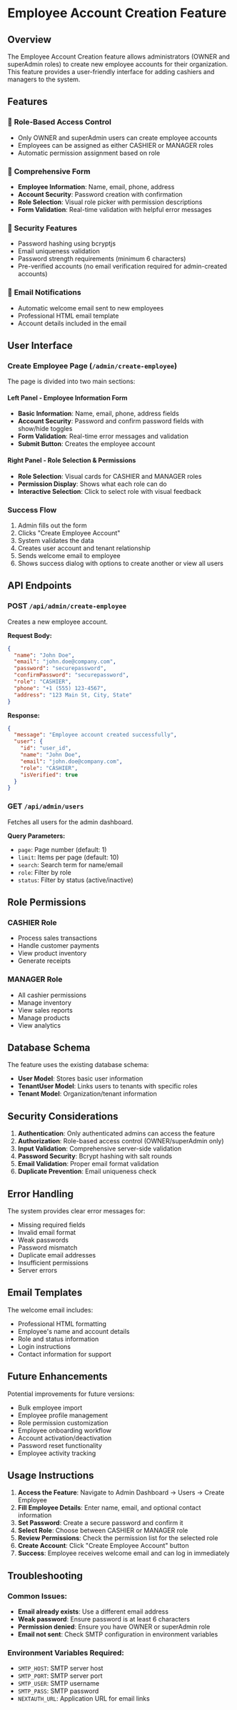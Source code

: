 # Employee Account Creation Feature

## Overview

The Employee Account Creation feature allows administrators (OWNER and superAdmin roles) to create new employee accounts for their organization. This feature provides a user-friendly interface for adding cashiers and managers to the system.

## Features

### 🎯 **Role-Based Access Control**
- Only OWNER and superAdmin users can create employee accounts
- Employees can be assigned as either CASHIER or MANAGER roles
- Automatic permission assignment based on role

### 📝 **Comprehensive Form**
- **Employee Information**: Name, email, phone, address
- **Account Security**: Password creation with confirmation
- **Role Selection**: Visual role picker with permission descriptions
- **Form Validation**: Real-time validation with helpful error messages

### 🔐 **Security Features**
- Password hashing using bcryptjs
- Email uniqueness validation
- Password strength requirements (minimum 6 characters)
- Pre-verified accounts (no email verification required for admin-created accounts)

### 📧 **Email Notifications**
- Automatic welcome email sent to new employees
- Professional HTML email template
- Account details included in the email

## User Interface

### Create Employee Page (`/admin/create-employee`)

The page is divided into two main sections:

#### Left Panel - Employee Information Form
- **Basic Information**: Name, email, phone, address fields
- **Account Security**: Password and confirm password fields with show/hide toggles
- **Form Validation**: Real-time error messages and validation
- **Submit Button**: Creates the employee account

#### Right Panel - Role Selection & Permissions
- **Role Selection**: Visual cards for CASHIER and MANAGER roles
- **Permission Display**: Shows what each role can do
- **Interactive Selection**: Click to select role with visual feedback

### Success Flow
1. Admin fills out the form
2. Clicks "Create Employee Account"
3. System validates the data
4. Creates user account and tenant relationship
5. Sends welcome email to employee
6. Shows success dialog with options to create another or view all users

## API Endpoints

### POST `/api/admin/create-employee`
Creates a new employee account.

**Request Body:**
```json
{
  "name": "John Doe",
  "email": "john.doe@company.com",
  "password": "securepassword",
  "confirmPassword": "securepassword",
  "role": "CASHIER",
  "phone": "+1 (555) 123-4567",
  "address": "123 Main St, City, State"
}
```

**Response:**
```json
{
  "message": "Employee account created successfully",
  "user": {
    "id": "user_id",
    "name": "John Doe",
    "email": "john.doe@company.com",
    "role": "CASHIER",
    "isVerified": true
  }
}
```

### GET `/api/admin/users`
Fetches all users for the admin dashboard.

**Query Parameters:**
- `page`: Page number (default: 1)
- `limit`: Items per page (default: 10)
- `search`: Search term for name/email
- `role`: Filter by role
- `status`: Filter by status (active/inactive)

## Role Permissions

### CASHIER Role
- Process sales transactions
- Handle customer payments
- View product inventory
- Generate receipts

### MANAGER Role
- All cashier permissions
- Manage inventory
- View sales reports
- Manage products
- View analytics

## Database Schema

The feature uses the existing database schema:

- **User Model**: Stores basic user information
- **TenantUser Model**: Links users to tenants with specific roles
- **Tenant Model**: Organization/tenant information

## Security Considerations

1. **Authentication**: Only authenticated admins can access the feature
2. **Authorization**: Role-based access control (OWNER/superAdmin only)
3. **Input Validation**: Comprehensive server-side validation
4. **Password Security**: Bcrypt hashing with salt rounds
5. **Email Validation**: Proper email format validation
6. **Duplicate Prevention**: Email uniqueness check

## Error Handling

The system provides clear error messages for:
- Missing required fields
- Invalid email format
- Weak passwords
- Password mismatch
- Duplicate email addresses
- Insufficient permissions
- Server errors

## Email Templates

The welcome email includes:
- Professional HTML formatting
- Employee's name and account details
- Role and status information
- Login instructions
- Contact information for support

## Future Enhancements

Potential improvements for future versions:
- Bulk employee import
- Employee profile management
- Role permission customization
- Employee onboarding workflow
- Account activation/deactivation
- Password reset functionality
- Employee activity tracking

## Usage Instructions

1. **Access the Feature**: Navigate to Admin Dashboard → Users → Create Employee
2. **Fill Employee Details**: Enter name, email, and optional contact information
3. **Set Password**: Create a secure password and confirm it
4. **Select Role**: Choose between CASHIER or MANAGER role
5. **Review Permissions**: Check the permission list for the selected role
6. **Create Account**: Click "Create Employee Account" button
7. **Success**: Employee receives welcome email and can log in immediately

## Troubleshooting

### Common Issues:
- **Email already exists**: Use a different email address
- **Weak password**: Ensure password is at least 6 characters
- **Permission denied**: Ensure you have OWNER or superAdmin role
- **Email not sent**: Check SMTP configuration in environment variables

### Environment Variables Required:
- `SMTP_HOST`: SMTP server host
- `SMTP_PORT`: SMTP server port
- `SMTP_USER`: SMTP username
- `SMTP_PASS`: SMTP password
- `NEXTAUTH_URL`: Application URL for email links 